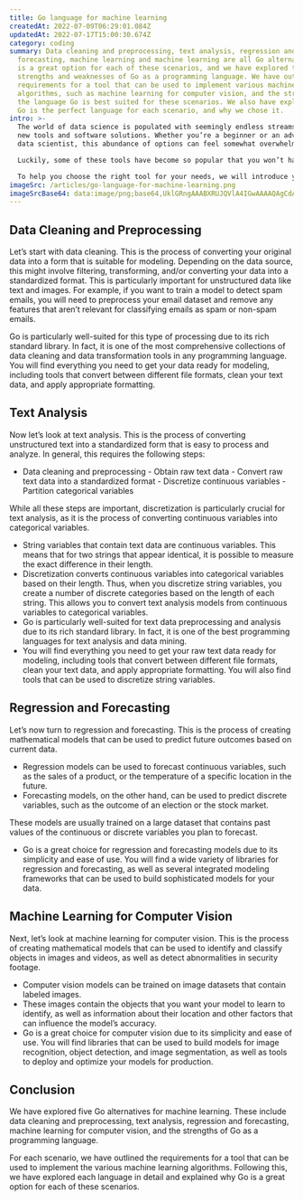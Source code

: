 ```yaml
---
title: Go language for machine learning
createdAt: 2022-07-09T06:29:01.084Z
updatedAt: 2022-07-17T15:00:30.674Z
category: coding
summary: Data cleaning and preprocessing, text analysis, regression and
  forecasting, machine learning and machine learning are all Go alternatives. Go
  is a great option for each of these scenarios, and we have explored the
  strengths and weaknesses of Go as a programming language. We have outlined the
  requirements for a tool that can be used to implement various machine learning
  algorithms, such as machine learning for computer vision, and the strengths of
  the language Go is best suited for these scenarios. We also have explored why
  Go is the perfect language for each scenario, and why we chose it.
intro: >-
  The world of data science is populated with seemingly endless streams of
  new tools and software solutions. Whether you’re a beginner or an advanced
  data scientist, this abundance of options can feel somewhat overwhelming. 

  Luckily, some of these tools have become so popular that you won’t have to spend too much time searching for them. The growing popularity of machine learning has led to the emergence of several programming languages specifically designed to aid ML engineers and analysts in their day-to-day activities. 

  To help you choose the right tool for your needs, we will introduce you to five Go alternatives for machine learning that you may want to consider if you’re working on a project involving one or more of the following scenarios:
imageSrc: /articles/go-language-for-machine-learning.png
imageSrcBase64: data:image/png;base64,UklGRngAAABXRUJQVlA4IGwAAAAQAgCdASoKAAoAAUAmJQBOgMVL33m9S4gAAP7+mn8a0M62pAIy8SQEZU4iyRqwMU3fpT9ru3P9Mu537S+kALrFSvVyj9evLLiPviRuQp4subevY5/s8/zAH+n/C7aL6Kv/3OTEjyOYy5JsAAA=
---
```


## Data Cleaning and Preprocessing

Let’s start with data cleaning. This is the process of converting your original data into a form that is suitable for modeling. Depending on the data source, this might involve filtering, transforming, and/or converting your data into a standardized format.
This is particularly important for unstructured data like text and images. For example, if you want to train a model to detect spam emails, you will need to preprocess your email dataset and remove any features that aren’t relevant for classifying emails as spam or non-spam emails.

Go is particularly well-suited for this type of processing due to its rich standard library. In fact, it is one of the most comprehensive collections of data cleaning and data transformation tools in any programming language. You will find everything you need to get your data ready for modeling, including tools that convert between different file formats, clean your text data, and apply appropriate formatting.

## Text Analysis

Now let’s look at text analysis. This is the process of converting unstructured text into a standardized form that is easy to process and analyze. In general, this requires the following steps:
- Data cleaning and preprocessing - Obtain raw text data - Convert raw text data into a standardized format - Discretize continuous variables - Partition categorical variables

While all these steps are important, discretization is particularly crucial for text analysis, as it is the process of converting continuous variables into categorical variables.
- String variables that contain text data are continuous variables. This means that for two strings that appear identical, it is possible to measure the exact difference in their length.
- Discretization converts continuous variables into categorical variables based on their length. Thus, when you discretize string variables, you create a number of discrete categories based on the length of each string. This allows you to convert text analysis models from continuous variables to categorical variables.
- Go is particularly well-suited for text data preprocessing and analysis due to its rich standard library. In fact, it is one of the best programming languages for text analysis and data mining.
- You will find everything you need to get your raw text data ready for modeling, including tools that convert between different file formats, clean your text data, and apply appropriate formatting. You will also find tools that can be used to discretize string variables.

## Regression and Forecasting

Let’s now turn to regression and forecasting. This is the process of creating mathematical models that can be used to predict future outcomes based on current data.
- Regression models can be used to forecast continuous variables, such as the sales of a product, or the temperature of a specific location in the future.
- Forecasting models, on the other hand, can be used to predict discrete variables, such as the outcome of an election or the stock market.

These models are usually trained on a large dataset that contains past values of the continuous or discrete variables you plan to forecast.
- Go is a great choice for regression and forecasting models due to its simplicity and ease of use. You will find a wide variety of libraries for regression and forecasting, as well as several integrated modeling frameworks that can be used to build sophisticated models for your data.

## Machine Learning for Computer Vision

Next, let’s look at machine learning for computer vision. This is the process of creating mathematical models that can be used to identify and classify objects in images and videos, as well as detect abnormalities in security footage.
- Computer vision models can be trained on image datasets that contain labeled images.
- These images contain the objects that you want your model to learn to identify, as well as information about their location and other factors that can influence the model’s accuracy.
- Go is a great choice for computer vision due to its simplicity and ease of use. You will find libraries that can be used to build models for image recognition, object detection, and image segmentation, as well as tools to deploy and optimize your models for production.

## Conclusion

We have explored five Go alternatives for machine learning. These include data cleaning and preprocessing, text analysis, regression and forecasting, machine learning for computer vision, and the strengths of Go as a programming language.

For each scenario, we have outlined the requirements for a tool that can be used to implement the various machine learning algorithms. Following this, we have explored each language in detail and explained why Go is a great option for each of these scenarios.
